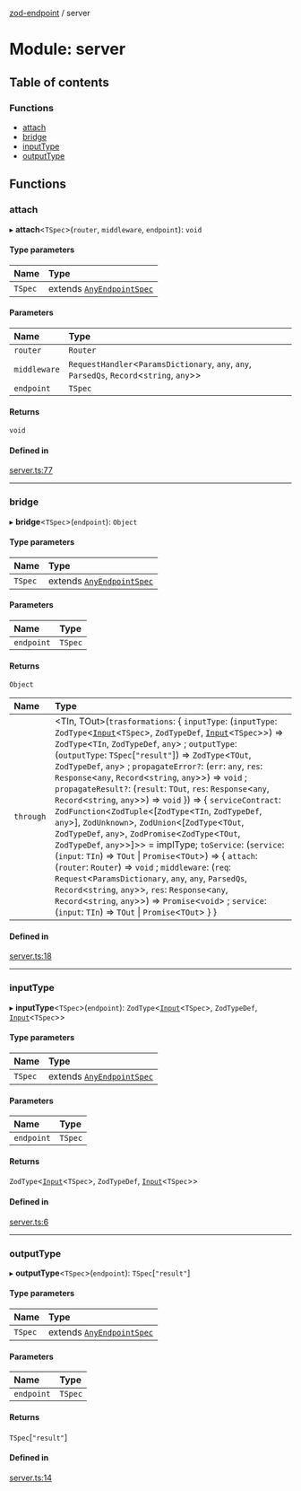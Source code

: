 [zod-endpoint](../README.md) / server

# Module: server

## Table of contents

### Functions

- [attach](server.md#attach)
- [bridge](server.md#bridge)
- [inputType](server.md#inputtype)
- [outputType](server.md#outputtype)

## Functions

### attach

▸ **attach**<`TSpec`\>(`router`, `middleware`, `endpoint`): `void`

#### Type parameters

| Name | Type |
| :------ | :------ |
| `TSpec` | extends [`AnyEndpointSpec`](spec.md#anyendpointspec) |

#### Parameters

| Name | Type |
| :------ | :------ |
| `router` | `Router` |
| `middleware` | `RequestHandler`<`ParamsDictionary`, `any`, `any`, `ParsedQs`, `Record`<`string`, `any`\>\> |
| `endpoint` | `TSpec` |

#### Returns

`void`

#### Defined in

[server.ts:77](https://github.com/lorefnon/zod-endpoint/blob/3866358/src/server.ts#L77)

___

### bridge

▸ **bridge**<`TSpec`\>(`endpoint`): `Object`

#### Type parameters

| Name | Type |
| :------ | :------ |
| `TSpec` | extends [`AnyEndpointSpec`](spec.md#anyendpointspec) |

#### Parameters

| Name | Type |
| :------ | :------ |
| `endpoint` | `TSpec` |

#### Returns

`Object`

| Name | Type |
| :------ | :------ |
| `through` | <TIn, TOut\>(`trasformations`: { `inputType`: (`inputType`: `ZodType`<[`Input`](spec.md#input)<`TSpec`\>, `ZodTypeDef`, [`Input`](spec.md#input)<`TSpec`\>\>) => `ZodType`<`TIn`, `ZodTypeDef`, `any`\> ; `outputType`: (`outputType`: `TSpec`[``"result"``]) => `ZodType`<`TOut`, `ZodTypeDef`, `any`\> ; `propagateError?`: (`err`: `any`, `res`: `Response`<`any`, `Record`<`string`, `any`\>\>) => `void` ; `propagateResult?`: (`result`: `TOut`, `res`: `Response`<`any`, `Record`<`string`, `any`\>\>) => `void`  }) => { `serviceContract`: `ZodFunction`<`ZodTuple`<[`ZodType`<`TIn`, `ZodTypeDef`, `any`\>], `ZodUnknown`\>, `ZodUnion`<[`ZodType`<`TOut`, `ZodTypeDef`, `any`\>, `ZodPromise`<`ZodType`<`TOut`, `ZodTypeDef`, `any`\>\>]\>\> = implType; `toService`: (`service`: (`input`: `TIn`) => `TOut` \| `Promise`<`TOut`\>) => { `attach`: (`router`: `Router`) => `void` ; `middleware`: (`req`: `Request`<`ParamsDictionary`, `any`, `any`, `ParsedQs`, `Record`<`string`, `any`\>\>, `res`: `Response`<`any`, `Record`<`string`, `any`\>\>) => `Promise`<`void`\> ; `service`: (`input`: `TIn`) => `TOut` \| `Promise`<`TOut`\>  }  } |

#### Defined in

[server.ts:18](https://github.com/lorefnon/zod-endpoint/blob/3866358/src/server.ts#L18)

___

### inputType

▸ **inputType**<`TSpec`\>(`endpoint`): `ZodType`<[`Input`](spec.md#input)<`TSpec`\>, `ZodTypeDef`, [`Input`](spec.md#input)<`TSpec`\>\>

#### Type parameters

| Name | Type |
| :------ | :------ |
| `TSpec` | extends [`AnyEndpointSpec`](spec.md#anyendpointspec) |

#### Parameters

| Name | Type |
| :------ | :------ |
| `endpoint` | `TSpec` |

#### Returns

`ZodType`<[`Input`](spec.md#input)<`TSpec`\>, `ZodTypeDef`, [`Input`](spec.md#input)<`TSpec`\>\>

#### Defined in

[server.ts:6](https://github.com/lorefnon/zod-endpoint/blob/3866358/src/server.ts#L6)

___

### outputType

▸ **outputType**<`TSpec`\>(`endpoint`): `TSpec`[``"result"``]

#### Type parameters

| Name | Type |
| :------ | :------ |
| `TSpec` | extends [`AnyEndpointSpec`](spec.md#anyendpointspec) |

#### Parameters

| Name | Type |
| :------ | :------ |
| `endpoint` | `TSpec` |

#### Returns

`TSpec`[``"result"``]

#### Defined in

[server.ts:14](https://github.com/lorefnon/zod-endpoint/blob/3866358/src/server.ts#L14)

